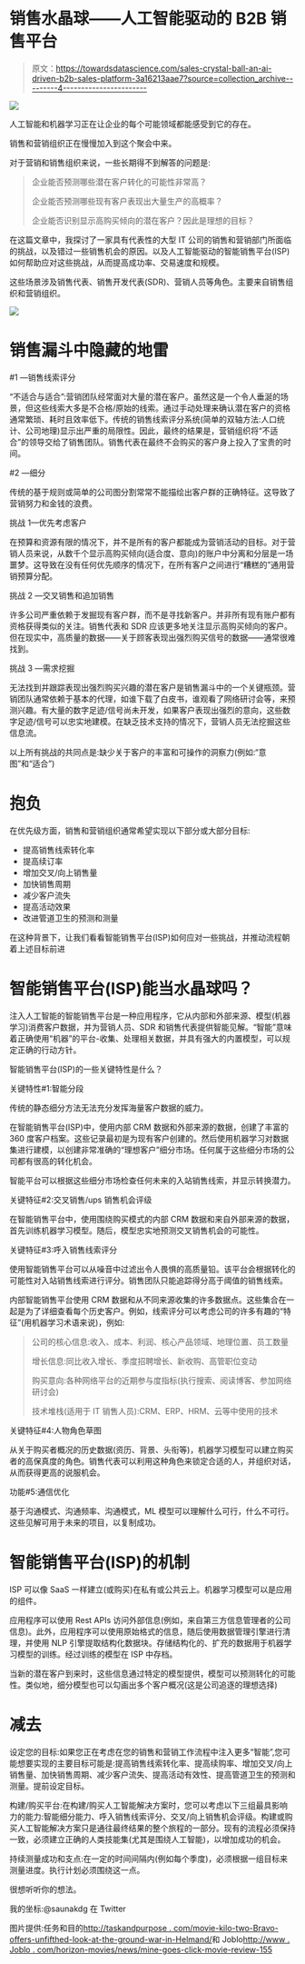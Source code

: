 # 销售水晶球——人工智能驱动的 B2B 销售平台

> 原文：<https://towardsdatascience.com/sales-crystal-ball-an-ai-driven-b2b-sales-platform-3a16213aae7?source=collection_archive---------4----------------------->

![](img/74442067a1b1228576ad28290786ba12.png)

人工智能和机器学习正在让企业的每个可能领域都能感受到它的存在。

销售和营销组织正在慢慢加入到这个聚会中来。

对于营销和销售组织来说，一些长期得不到解答的问题是:

> 企业能否预测哪些潜在客户转化的可能性非常高？
> 
> 企业能否预测哪些现有客户表现出大量生产的高概率？
> 
> 企业能否识别显示高购买倾向的潜在客户？因此是理想的目标？

在这篇文章中，我探讨了一家具有代表性的大型 IT 公司的销售和营销部门所面临的挑战，以及错过一些销售机会的原因。以及人工智能驱动的智能销售平台(ISP)如何帮助应对这些挑战，从而提高成功率、交易速度和规模。

这些场景涉及销售代表、销售开发代表(SDR)、营销人员等角色。主要来自销售组织和营销组织。

![](img/cbed4849cf40ab0a1eab28c7d0d3700d.png)

# 销售漏斗中隐藏的地雷

#1 —销售线索评分

“不适合与适合”:营销团队经常面对大量的潜在客户。虽然这是一个令人垂涎的场景，但这些线索大多是不合格/原始的线索。通过手动处理来确认潜在客户的资格通常繁琐、耗时且效率低下。传统的销售线索评分系统(简单的双轴方法:人口统计、公司地理)显示出严重的局限性。因此，最终的结果是，营销组织将“不适合”的领导交给了销售团队。销售代表在最终不会购买的客户身上投入了宝贵的时间。

#2 —细分

传统的基于规则或简单的公司图分割常常不能描绘出客户群的正确特征。这导致了营销努力和金钱的浪费。

挑战 1—优先考虑客户

在预算和资源有限的情况下，并不是所有的客户都能成为营销活动的目标。对于营销人员来说，从数千个显示高购买倾向(适合度、意向)的账户中分离和分层是一场噩梦。这导致在没有任何优先顺序的情况下，在所有客户之间进行“糟糕的”通用营销预算分配。

挑战 2 —交叉销售和追加销售

许多公司严重依赖于发掘现有客户群，而不是寻找新客户。并非所有现有账户都有资格获得类似的关注。销售代表和 SDR 应该更多地关注显示高购买倾向的客户。但在现实中，高质量的数据——关于顾客表现出强烈购买信号的数据——通常很难找到。

挑战 3 —需求挖掘

无法找到并跟踪表现出强烈购买兴趣的潜在客户是销售漏斗中的一个关键瓶颈。营销团队通常依赖于基本的代理，如谁下载了白皮书，谁观看了网络研讨会等，来预测兴趣。有大量的数字足迹/信号尚未开发，如果客户表现出强烈的意向，这些数字足迹/信号可以忠实地建模。在缺乏技术支持的情况下，营销人员无法挖掘这些信息流。

以上所有挑战的共同点是:缺少关于客户的丰富和可操作的洞察力(例如:“意图”和“适合”)

# 抱负

在优先级方面，销售和营销组织通常希望实现以下部分或大部分目标:

*   提高销售线索转化率
*   提高续订率
*   增加交叉/向上销售量
*   加快销售周期
*   减少客户流失
*   提高活动效果
*   改进管道卫生的预测和测量

在这种背景下，让我们看看智能销售平台(ISP)如何应对一些挑战，并推动流程朝着上述目标前进

# 智能销售平台(ISP)能当水晶球吗？

注入人工智能的智能销售平台是一种应用程序，它从内部和外部来源、模型(机器学习)消费客户数据，并为营销人员、SDR 和销售代表提供智能见解。“智能”意味着正确使用“机器”的平台-收集、处理相关数据，并具有强大的内置模型，可以规定正确的行动方针。

智能销售平台(ISP)的一些关键特性是什么？

关键特性#1:智能分段

传统的静态细分方法无法充分发挥海量客户数据的威力。

在智能销售平台(ISP)中，使用内部 CRM 数据和外部来源的数据，创建了丰富的 360 度客户档案。这些记录最初是为现有客户创建的。然后使用机器学习对数据集进行建模，以创建非常准确的“理想客户”细分市场。任何属于这些细分市场的公司都有很高的转化机会。

智能平台可以根据这些细分市场检查任何未来的入站销售线索，并显示转换潜力。

关键特征#2:交叉销售/ups 销售机会评级

在智能销售平台中，使用围绕购买模式的内部 CRM 数据和来自外部来源的数据，首先训练机器学习模型。随后，模型忠实地预测交叉销售机会的可能性。

关键特征#3:呼入销售线索评分

使用智能销售平台可以从噪音中过滤出令人畏惧的高质量铅。该平台会根据转化的可能性对入站销售线索进行评分。销售团队只能追踪得分高于阈值的销售线索。

内部智能销售平台使用 CRM 数据和从不同来源收集的许多数据点。这些集合在一起是为了详细查看每个历史客户。例如，线索评分可以考虑公司的许多有趣的“特征”(用机器学习术语来说)，例如:

> 公司的核心信息:收入、成本、利润、核心产品领域、地理位置、员工数量
> 
> 增长信息:同比收入增长、季度招聘增长、新收购、高管职位变动
> 
> 购买意向:各种网络平台的近期参与度指标(执行搜索、阅读博客、参加网络研讨会)
> 
> 技术堆栈(适用于 IT 销售人员):CRM、ERP、HRM、云等中使用的技术

关键特征#4:人物角色草图

从关于购买者概况的历史数据(资历、背景、头衔等)，机器学习模型可以建立购买者的高保真度的角色。销售代表可以利用这种角色来锁定合适的人，并组织对话，从而获得更高的说服机会。

功能#5:通信优化

基于沟通模式、沟通频率、沟通模式，ML 模型可以理解什么可行，什么不可行。这些见解可用于未来的项目，以复制成功。

# 智能销售平台(ISP)的机制

ISP 可以像 SaaS 一样建立(或购买)在私有或公共云上。机器学习模型可以是应用的组件。

应用程序可以使用 Rest APIs 访问外部信息(例如，来自第三方信息管理者的公司信息)。此外，应用程序可以使用原始格式的信息，随后使用数据管理引擎进行清理，并使用 NLP 引擎提取结构化数据块。存储结构化的、扩充的数据用于机器学习模型的训练。经过训练的模型在 ISP 中存档。

当新的潜在客户到来时，这些信息通过特定的模型提供，模型可以预测转化的可能性。类似地，细分模型也可以勾画出多个客户概况(这是公司追逐的理想选择)

# 减去

设定您的目标:如果您正在考虑在您的销售和营销工作流程中注入更多“智能”,您可能想要实现的主要目标可能是:提高销售线索转化率、提高续购率、增加交叉/向上销售量、加快销售周期、减少客户流失、提高活动有效性、提高管道卫生的预测和测量。提前设定目标。

构建/购买平台:在构建/购买人工智能解决方案时，您可以考虑以下三组最具影响力的能力:智能细分能力、呼入销售线索评分、交叉/向上销售机会评级。构建或购买人工智能解决方案只是通往最终结果的整个旅程的一部分。现有的流程必须保持一致，必须建立正确的人类技能集(尤其是围绕人工智能)，以增加成功的机会。

持续测量成功和支点:在一定的时间间隔内(例如每个季度)，必须根据一组目标来测量进度。执行计划必须围绕这一点。

很想听听你的想法。

我的坐标:@saunakdg 在 Twitter

图片提供:任务和目的[http://taskandpurpose . com/movie-kilo-two-Bravo-offers-unfifthed-look-at-the-ground-war-in-Helmand/](http://taskandpurpose.com/movie-kilo-two-bravo-offers-unflinching-look-at-the-ground-war-in-helmand/)和 Joblo[http://www . Joblo . com/horizon-movies/news/mine-goes-click-movie-review-155](http://www.joblo.com/horror-movies/news/landmine-goes-click-movie-review-155)